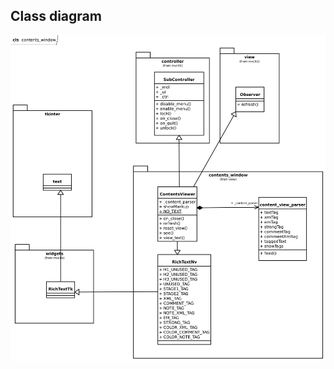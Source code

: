 ## Class diagram

![Class diagram](../../../../docs/UML/nvlib/view/contents_window/contents_window.svg)

